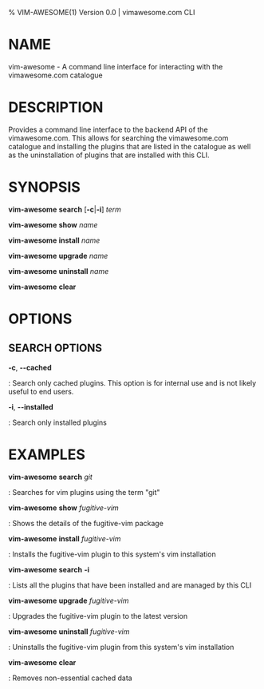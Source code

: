% VIM-AWESOME(1) Version 0.0 | vimawesome.com CLI

# NAME

vim-awesome - A command line interface for interacting with the vimawesome.com catalogue

# DESCRIPTION

Provides a command line interface to the backend API of the vimawesome.com. This allows for searching the vimawesome.com catalogue and installing the plugins that are listed in the catalogue as well as the uninstallation of plugins that are installed with this CLI.

# SYNOPSIS

**vim-awesome** **search** [**-c**|**-i**] _term_

**vim-awesome** **show** _name_

**vim-awesome** **install** _name_

**vim-awesome** **upgrade** _name_

**vim-awesome** **uninstall** _name_

**vim-awesome** **clear**

# OPTIONS

## SEARCH OPTIONS

**-c**, **\-\-cached**

: Search only cached plugins. This option is for internal use and is not likely useful to end users.

**-i**, **\-\-installed**

: Search only installed plugins

# EXAMPLES

**vim-awesome** **search** _git_

: Searches for vim plugins using the term "git"

**vim-awesome** **show** _fugitive-vim_

: Shows the details of the fugitive-vim package

**vim-awesome** **install** _fugitive-vim_

: Installs the fugitive-vim plugin to this system's vim installation

**vim-awesome** **search** **-i**

: Lists all the plugins that have been installed and are managed by this CLI

**vim-awesome** **upgrade** _fugitive-vim_

: Upgrades the fugitive-vim plugin to the latest version

**vim-awesome** **uninstall** _fugitive-vim_

: Uninstalls the fugitive-vim plugin from this system's vim installation

**vim-awesome** **clear**

: Removes non-essential cached data

